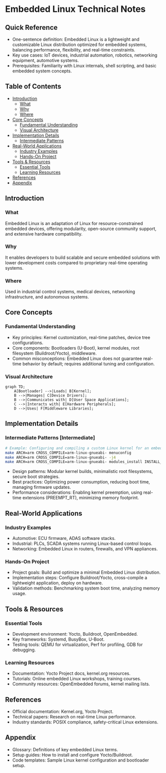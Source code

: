 # Embedded Linux Technical Notes

<!-- [Long and descriptive prompt description of image in rectangular format] -->

## Quick Reference

- One-sentence definition: Embedded Linux is a lightweight and customizable Linux distribution optimized for embedded systems, balancing performance, flexibility, and real-time constraints.
- Key use cases: IoT devices, industrial automation, robotics, networking equipment, automotive systems.
- Prerequisites: Familiarity with Linux internals, shell scripting, and basic embedded system concepts.

## Table of Contents

- [Introduction](#introduction)
    - [What](#what)
    - [Why](#why)
    - [Where](#where)
- [Core Concepts](#core-concepts)
    - [Fundamental Understanding](#fundamental-understanding)
    - [Visual Architecture](#visual-architecture)
- [Implementation Details](#implementation-details)
    - [Intermediate Patterns](#intermediate-patterns)
- [Real-World Applications](#real-world-applications)
    - [Industry Examples](#industry-examples)
    - [Hands-On Project](#hands-on-project)
- [Tools & Resources](#tools--resources)
    - [Essential Tools](#essential-tools)
    - [Learning Resources](#learning-resources)
- [References](#references)
- [Appendix](#appendix)

## Introduction

### What

Embedded Linux is an adaptation of Linux for resource-constrained embedded devices, offering modularity, open-source community support, and extensive hardware compatibility.

### Why

It enables developers to build scalable and secure embedded solutions with lower development costs compared to proprietary real-time operating systems.

### Where

Used in industrial control systems, medical devices, networking infrastructure, and autonomous systems.

## Core Concepts

### Fundamental Understanding

- Key principles: Kernel customization, real-time patches, device tree configurations.
- Core components: Bootloaders (U-Boot), kernel modules, root filesystem (Buildroot/Yocto), middleware.
- Common misconceptions: Embedded Linux does not guarantee real-time behavior by default; requires additional tuning and configuration.

### Visual Architecture

```mermaid
graph TD;
    A[Bootloader] -->|Loads| B[Kernel];
    B -->|Manages| C[Device Drivers];
    B -->|Communicates with| D[User Space Applications];
    C -->|Interacts with| E[Hardware Peripherals];
    D -->|Uses| F[Middleware Libraries];

```

## Implementation Details

### Intermediate Patterns [Intermediate]

```bash
# Example: Configuring and compiling a custom Linux kernel for an embedded board
make ARCH=arm CROSS_COMPILE=arm-linux-gnueabi- menuconfig
make ARCH=arm CROSS_COMPILE=arm-linux-gnueabi- -j4
make ARCH=arm CROSS_COMPILE=arm-linux-gnueabi- modules_install INSTALL_MOD_PATH=<target_rootfs>

```

- Design patterns: Modular kernel builds, minimalistic root filesystems, secure boot strategies.
- Best practices: Optimizing power consumption, reducing boot time, managing firmware updates.
- Performance considerations: Enabling kernel preemption, using real-time extensions (PREEMPT_RT), minimizing memory footprint.

## Real-World Applications

### Industry Examples

- Automotive: ECU firmware, ADAS software stacks.
- Industrial: PLCs, SCADA systems running Linux-based control loops.
- Networking: Embedded Linux in routers, firewalls, and VPN appliances.

### Hands-On Project

- Project goals: Build and optimize a minimal Embedded Linux distribution.
- Implementation steps: Configure Buildroot/Yocto, cross-compile a lightweight application, deploy on hardware.
- Validation methods: Benchmarking system boot time, analyzing memory usage.

## Tools & Resources

### Essential Tools

- Development environment: Yocto, Buildroot, OpenEmbedded.
- Key frameworks: Systemd, BusyBox, U-Boot.
- Testing tools: QEMU for virtualization, Perf for profiling, GDB for debugging.

### Learning Resources

- Documentation: Yocto Project docs, kernel.org resources.
- Tutorials: Online embedded Linux workshops, training courses.
- Community resources: OpenEmbedded forums, kernel mailing lists.

## References

- Official documentation: Kernel.org, Yocto Project.
- Technical papers: Research on real-time Linux performance.
- Industry standards: POSIX compliance, safety-critical Linux extensions.

## Appendix

- Glossary: Definitions of key embedded Linux terms.
- Setup guides: How to install and configure Yocto/Buildroot.
- Code templates: Sample Linux kernel configuration and bootloader setup.